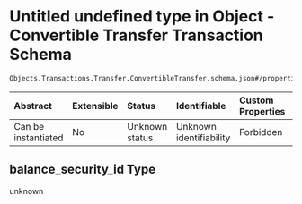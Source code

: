 # Untitled undefined type in Object - Convertible Transfer Transaction Schema

```txt
Objects.Transactions.Transfer.ConvertibleTransfer.schema.json#/properties/balance_security_id
```



| Abstract            | Extensible | Status         | Identifiable            | Custom Properties | Additional Properties | Access Restrictions | Defined In                                                                                                                            |
| :------------------ | :--------- | :------------- | :---------------------- | :---------------- | :-------------------- | :------------------ | :------------------------------------------------------------------------------------------------------------------------------------ |
| Can be instantiated | No         | Unknown status | Unknown identifiability | Forbidden         | Allowed               | none                | [ConvertibleTransfer.schema.json*](../../schema/objects/transactions/transfer/ConvertibleTransfer.schema.json "open original schema") |

## balance_security_id Type

unknown
